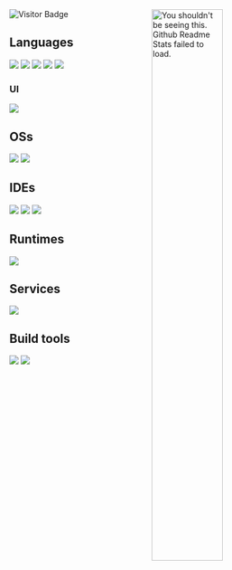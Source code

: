 <img width="50%" align="right" src="https://github-readme-stats.vercel.app/api?username=ECherik&count_private=true&include_all_commits=true&show_icons=true&theme=midnight-purple&icon_color=fff&hide_border=true" alt="You shouldn't be seeing this. Github Readme Stats failed to load.">

<img src="https://visitor-badge.glitch.me/badge?page_id=ECherik&color=000&text=Visitors&style=for-the-badge&logo=GitBook&logoColor=white&left_color=black&right_color=purple" alt="Visitor Badge">



## Languages
![](https://img.shields.io/badge/Java-ED8B00?style=for-the-badge&logo=oracle&logoColor=black)
![](https://img.shields.io/badge/JavaScript-323330?style=for-the-badge&logo=javascript&logoColor=F7DF1E)
![](https://img.shields.io/badge/HTML-E34F26?style=for-the-badge&logo=html5&logoColor=white)
![](https://img.shields.io/badge/CSS-1572B6?style=for-the-badge&logo=css3&logoColor=white)
![](https://img.shields.io/badge/PL%2FSQL-F80000?style=for-the-badge&logo=Oracle&logoColor=white)

### UI
![](https://img.shields.io/badge/React-20232A?style=for-the-badge&logo=react&logoColor=61DAFB)

## OSs
![](https://img.shields.io/badge/Windows-0078D6?style=for-the-badge&logo=windows&logoColor=white)
![](https://img.shields.io/badge/Android-3DDC84?style=for-the-badge&logo=android&logoColor=white)

## IDEs
![](https://img.shields.io/badge/VS_Code-0078D4?style=for-the-badge&logo=visual%20studio%20code&logoColor=white)
![](https://img.shields.io/badge/IntelliJ_IDEA-000000.svg?style=for-the-badge&logo=intellij-idea&logoColor=white)
![](https://img.shields.io/badge/VIM-%2311AB00.svg?&style=for-the-badge&logo=vim&logoColor=white)

## Runtimes
![](https://img.shields.io/badge/Java-ED8B00?style=for-the-badge&logo=oracle&logoColor=black)

## Services
![](https://img.shields.io/badge/Oracle-F80000?style=for-the-badge&logo=Oracle&logoColor=white)

## Build tools
![](https://img.shields.io/badge/maven-C71A36?style=for-the-badge&logo=apachemaven&logoColor=white)
![](https://img.shields.io/badge/Vite-B73BFE?style=for-the-badge&logo=vite&logoColor=FFD62E)
